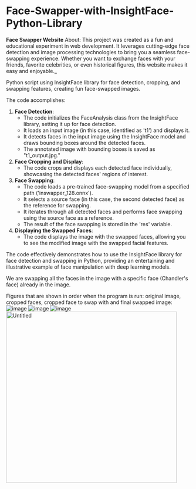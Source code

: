 # Face-Swapper-with-InsightFace-Python-Library

**Face Swapper Website**
About:
This project was created as a fun and educational experiment in web development. It leverages cutting-edge face detection and image processing technologies to bring you a seamless face-swapping experience. 
Whether you want to exchange faces with your friends, favorite celebrities, or even historical figures, this website makes it easy and enjoyable._

Python script using InsightFace library for face detection, cropping, and swapping features, creating fun face-swapped images.


The code accomplishes:

1. **Face Detection**:
    - The code initializes the FaceAnalysis class from the InsightFace library, setting it up for face detection.
    - It loads an input image (in this case, identified as 't1') and displays it.
    - It detects faces in the input image using the InsightFace model and draws bounding boxes around the detected faces.
    - The annotated image with bounding boxes is saved as "t1_output.jpg."
2. **Face Cropping and Display**:
    - The code crops and displays each detected face individually, showcasing the detected faces' regions of interest.
3. **Face Swapping**:
    - The code loads a pre-trained face-swapping model from a specified path ('inswapper_128.onnx').
    - It selects a source face (in this case, the second detected face) as the reference for swapping.
    - It iterates through all detected faces and performs face swapping using the source face as a reference.
    - The result of the face swapping is stored in the 'res' variable.
4. **Displaying the Swapped Faces**:
    - The code displays the image with the swapped faces, allowing you to see the modified image with the swapped facial features.


The code effectively demonstrates how to use the InsightFace library for face detection and swapping in Python, providing an entertaining and illustrative example of face manipulation with deep learning models.

We are swapping all the faces in the image with a specific face (Chandler's face) already in the image.

Figures that are shown in order when the program is run: original image, cropped faces, cropped face to swap with and final swapped image:
![image](https://github.com/rshwati/Face-Swapper-with-InsightFace-Python-Library/assets/136934368/cc7cca71-e4a0-4d19-a9ae-c6ef4d6c98bf)
![image](https://github.com/rshwati/Face-Swapper-with-InsightFace-Python-Library/assets/136934368/691b8449-5c29-4e35-a056-ad31854f09ce)
![image](https://github.com/rshwati/Face-Swapper-with-InsightFace-Python-Library/assets/136934368/764640e8-7e72-4c1a-9b4c-3a53142e7d19)
<img width="465" alt="Untitled" src="https://github.com/rshwati/Face-Swapper-with-InsightFace-Python-Library/assets/136934368/7e370405-dd35-49ad-b520-fcb5c36028a3">


